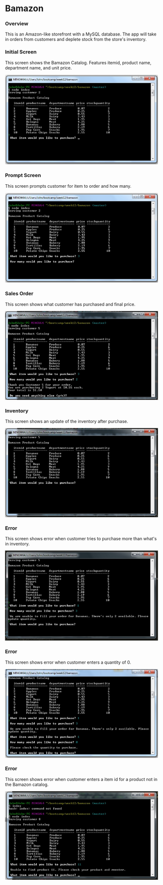 # Bamazon

### Overview

This is an Amazon-like storefront with a MySQL database. The app will take in orders from customers and deplete stock from the store's inventory. 

### Initial Screen

This screen shows the Bamazon Catalog. Features itemid, product name, department name, and unit price.

![Image of Bamazon Catalog](https://github.com/armthepit/Bamazon/blob/master/assets/images/screen1.jpg?raw=true)

### Prompt Screen 

This screen prompts customer for item to order and how many.

![Image of Bamazon Catalog](https://github.com/armthepit/Bamazon/blob/master/assets/images/screen2.jpg?raw=true)

### Sales Order

This screen shows what customer has purchased and final price.

![Image of Sales Order](https://github.com/armthepit/Bamazon/blob/master/assets/images/screen3.jpg?raw=true)

### Inventory

This screen shows an update of the inventory after purchase.

![Image of Inventory](https://github.com/armthepit/Bamazon/blob/master/assets/images/screen4.jpg?raw=true)

### Error 

This screen shows error when customer tries to purchase more than what's in inventory.

![Image of Error](https://github.com/armthepit/Bamazon/blob/master/assets/images/screen5.jpg?raw=true)

### Error

This screen shows error when customer enters a quantity of 0.

![Image of Error](https://github.com/armthepit/Bamazon/blob/master/assets/images/screen6.jpg?raw=true)

### Error

This screen shows error when customer enters a item id for a product not in the Bamazon catalog.

![Image of Error](https://github.com/armthepit/Bamazon/blob/master/assets/images/screen7.jpg?raw=true)